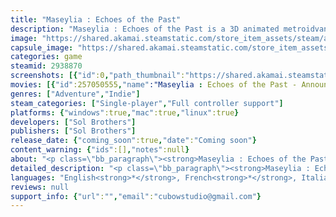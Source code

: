 ```yaml
---
title: "Maseylia : Echoes of the Past"
description: "Maseylia : Echoes of the Past is a 3D animated metroidvania. Lose yourself into the heart of an unknown techno-organic world where nature &amp; creatures gone wild. Unlock new skills that allow you to access new areas, find new paths and develop an advanced movement system to forge your own way."
image: "https://shared.akamai.steamstatic.com/store_item_assets/steam/apps/2938870/header.jpg?t=1732315054"
capsule_image: "https://shared.akamai.steamstatic.com/store_item_assets/steam/apps/2938870/98fcd2a9e2b1094ed41640f4b0efc6be8473e60f/capsule_231x87.jpg?t=1732315054"
categories: game
steamid: 2938870
screenshots: [{"id":0,"path_thumbnail":"https://shared.akamai.steamstatic.com/store_item_assets/steam/apps/2938870/ss_949d3999c6ced1017d5b1b42666be9be85935c3d.600x338.jpg?t=1732315054","path_full":"https://shared.akamai.steamstatic.com/store_item_assets/steam/apps/2938870/ss_949d3999c6ced1017d5b1b42666be9be85935c3d.1920x1080.jpg?t=1732315054"},{"id":1,"path_thumbnail":"https://shared.akamai.steamstatic.com/store_item_assets/steam/apps/2938870/ss_43b6f4593e3f21b990746afcc6d88ef94adbed54.600x338.jpg?t=1732315054","path_full":"https://shared.akamai.steamstatic.com/store_item_assets/steam/apps/2938870/ss_43b6f4593e3f21b990746afcc6d88ef94adbed54.1920x1080.jpg?t=1732315054"},{"id":2,"path_thumbnail":"https://shared.akamai.steamstatic.com/store_item_assets/steam/apps/2938870/ss_836af315bd23dcc5923ec0043cb18fc46cc76554.600x338.jpg?t=1732315054","path_full":"https://shared.akamai.steamstatic.com/store_item_assets/steam/apps/2938870/ss_836af315bd23dcc5923ec0043cb18fc46cc76554.1920x1080.jpg?t=1732315054"},{"id":3,"path_thumbnail":"https://shared.akamai.steamstatic.com/store_item_assets/steam/apps/2938870/ss_08504e254eaad83c445a2b2cb1e648fcd7a81bea.600x338.jpg?t=1732315054","path_full":"https://shared.akamai.steamstatic.com/store_item_assets/steam/apps/2938870/ss_08504e254eaad83c445a2b2cb1e648fcd7a81bea.1920x1080.jpg?t=1732315054"},{"id":4,"path_thumbnail":"https://shared.akamai.steamstatic.com/store_item_assets/steam/apps/2938870/ss_224a6f3a00b8132c0b9e62585df27f9f803f1ce2.600x338.jpg?t=1732315054","path_full":"https://shared.akamai.steamstatic.com/store_item_assets/steam/apps/2938870/ss_224a6f3a00b8132c0b9e62585df27f9f803f1ce2.1920x1080.jpg?t=1732315054"},{"id":5,"path_thumbnail":"https://shared.akamai.steamstatic.com/store_item_assets/steam/apps/2938870/ss_f7434a323da6278a9d9c025a1437d3b2958a8f9d.600x338.jpg?t=1732315054","path_full":"https://shared.akamai.steamstatic.com/store_item_assets/steam/apps/2938870/ss_f7434a323da6278a9d9c025a1437d3b2958a8f9d.1920x1080.jpg?t=1732315054"},{"id":6,"path_thumbnail":"https://shared.akamai.steamstatic.com/store_item_assets/steam/apps/2938870/ss_9c68b369587fda15fcbd82c07a57bf6202b71186.600x338.jpg?t=1732315054","path_full":"https://shared.akamai.steamstatic.com/store_item_assets/steam/apps/2938870/ss_9c68b369587fda15fcbd82c07a57bf6202b71186.1920x1080.jpg?t=1732315054"},{"id":7,"path_thumbnail":"https://shared.akamai.steamstatic.com/store_item_assets/steam/apps/2938870/ss_d46769fe69ff17e18ee69ffda6a36f1601287ee2.600x338.jpg?t=1732315054","path_full":"https://shared.akamai.steamstatic.com/store_item_assets/steam/apps/2938870/ss_d46769fe69ff17e18ee69ffda6a36f1601287ee2.1920x1080.jpg?t=1732315054"},{"id":8,"path_thumbnail":"https://shared.akamai.steamstatic.com/store_item_assets/steam/apps/2938870/ss_cbd388330f85ce98b8e229fe30490da2b17c2389.600x338.jpg?t=1732315054","path_full":"https://shared.akamai.steamstatic.com/store_item_assets/steam/apps/2938870/ss_cbd388330f85ce98b8e229fe30490da2b17c2389.1920x1080.jpg?t=1732315054"},{"id":9,"path_thumbnail":"https://shared.akamai.steamstatic.com/store_item_assets/steam/apps/2938870/ss_684cbec08d665f8c0d8308e141da721b067fa53f.600x338.jpg?t=1732315054","path_full":"https://shared.akamai.steamstatic.com/store_item_assets/steam/apps/2938870/ss_684cbec08d665f8c0d8308e141da721b067fa53f.1920x1080.jpg?t=1732315054"},{"id":10,"path_thumbnail":"https://shared.akamai.steamstatic.com/store_item_assets/steam/apps/2938870/ss_544a265892eb44d92bb60e87891da0749d1df422.600x338.jpg?t=1732315054","path_full":"https://shared.akamai.steamstatic.com/store_item_assets/steam/apps/2938870/ss_544a265892eb44d92bb60e87891da0749d1df422.1920x1080.jpg?t=1732315054"},{"id":11,"path_thumbnail":"https://shared.akamai.steamstatic.com/store_item_assets/steam/apps/2938870/ss_bb0ac5305c0aaadc67d8789315eb5d1fd5031d75.600x338.jpg?t=1732315054","path_full":"https://shared.akamai.steamstatic.com/store_item_assets/steam/apps/2938870/ss_bb0ac5305c0aaadc67d8789315eb5d1fd5031d75.1920x1080.jpg?t=1732315054"},{"id":12,"path_thumbnail":"https://shared.akamai.steamstatic.com/store_item_assets/steam/apps/2938870/ss_6462fc2d3dde2e082cebdadfa9565d541425704f.600x338.jpg?t=1732315054","path_full":"https://shared.akamai.steamstatic.com/store_item_assets/steam/apps/2938870/ss_6462fc2d3dde2e082cebdadfa9565d541425704f.1920x1080.jpg?t=1732315054"},{"id":13,"path_thumbnail":"https://shared.akamai.steamstatic.com/store_item_assets/steam/apps/2938870/ss_222101a448e30f6178875a442a750b0a41ebcf65.600x338.jpg?t=1732315054","path_full":"https://shared.akamai.steamstatic.com/store_item_assets/steam/apps/2938870/ss_222101a448e30f6178875a442a750b0a41ebcf65.1920x1080.jpg?t=1732315054"},{"id":14,"path_thumbnail":"https://shared.akamai.steamstatic.com/store_item_assets/steam/apps/2938870/ss_127c3b14c8e53e8eb237f780cb70bb979b2a0b50.600x338.jpg?t=1732315054","path_full":"https://shared.akamai.steamstatic.com/store_item_assets/steam/apps/2938870/ss_127c3b14c8e53e8eb237f780cb70bb979b2a0b50.1920x1080.jpg?t=1732315054"},{"id":15,"path_thumbnail":"https://shared.akamai.steamstatic.com/store_item_assets/steam/apps/2938870/ss_be22adb28d3091658e6560771a7892f9bd367fd4.600x338.jpg?t=1732315054","path_full":"https://shared.akamai.steamstatic.com/store_item_assets/steam/apps/2938870/ss_be22adb28d3091658e6560771a7892f9bd367fd4.1920x1080.jpg?t=1732315054"},{"id":16,"path_thumbnail":"https://shared.akamai.steamstatic.com/store_item_assets/steam/apps/2938870/ss_464374ee42acedbe7abf47b7b0521f7dd9104605.600x338.jpg?t=1732315054","path_full":"https://shared.akamai.steamstatic.com/store_item_assets/steam/apps/2938870/ss_464374ee42acedbe7abf47b7b0521f7dd9104605.1920x1080.jpg?t=1732315054"},{"id":17,"path_thumbnail":"https://shared.akamai.steamstatic.com/store_item_assets/steam/apps/2938870/ss_161794507de3204f80aa9c43c08ec24629f506e5.600x338.jpg?t=1732315054","path_full":"https://shared.akamai.steamstatic.com/store_item_assets/steam/apps/2938870/ss_161794507de3204f80aa9c43c08ec24629f506e5.1920x1080.jpg?t=1732315054"},{"id":18,"path_thumbnail":"https://shared.akamai.steamstatic.com/store_item_assets/steam/apps/2938870/ss_8d45b23b51933814421e79f8a32a25bb434ca8d0.600x338.jpg?t=1732315054","path_full":"https://shared.akamai.steamstatic.com/store_item_assets/steam/apps/2938870/ss_8d45b23b51933814421e79f8a32a25bb434ca8d0.1920x1080.jpg?t=1732315054"},{"id":19,"path_thumbnail":"https://shared.akamai.steamstatic.com/store_item_assets/steam/apps/2938870/ss_e8fb50ecf8f4f8f667e0c381f49916d33c4f6472.600x338.jpg?t=1732315054","path_full":"https://shared.akamai.steamstatic.com/store_item_assets/steam/apps/2938870/ss_e8fb50ecf8f4f8f667e0c381f49916d33c4f6472.1920x1080.jpg?t=1732315054"}]
movies: [{"id":257050555,"name":"Maseylia : Echoes of the Past - Announcement trailer","thumbnail":"https://shared.akamai.steamstatic.com/store_item_assets/steam/apps/257050555/0bde007fd4a63ad36bd4c697c406d02b2870e0aa/movie_600x337.jpg?t=1732315047","webm":{"480":"http://video.akamai.steamstatic.com/store_trailers/257050555/movie480_vp9.webm?t=1732315047","max":"http://video.akamai.steamstatic.com/store_trailers/257050555/movie_max_vp9.webm?t=1732315047"},"mp4":{"480":"http://video.akamai.steamstatic.com/store_trailers/257050555/movie480.mp4?t=1732315047","max":"http://video.akamai.steamstatic.com/store_trailers/257050555/movie_max.mp4?t=1732315047"},"highlight":true},{"id":257075971,"name":"Thanks to your feedback during Steam Fest, here's what we've made after a month's work!","thumbnail":"https://shared.akamai.steamstatic.com/store_item_assets/steam/apps/257075971/44c6977f12ce09e706cbee53216ee42f71f705c3/movie_600x337.jpg?t=1732313896","webm":{"480":"http://video.akamai.steamstatic.com/store_trailers/257075971/movie480_vp9.webm?t=1732313896","max":"http://video.akamai.steamstatic.com/store_trailers/257075971/movie_max_vp9.webm?t=1732313896"},"mp4":{"480":"http://video.akamai.steamstatic.com/store_trailers/257075971/movie480.mp4?t=1732313896","max":"http://video.akamai.steamstatic.com/store_trailers/257075971/movie_max.mp4?t=1732313896"},"highlight":true}]
genres: ["Adventure","Indie"]
steam_categories: ["Single-player","Full controller support"]
platforms: {"windows":true,"mac":true,"linux":true}
developers: ["Sol Brothers"]
publishers: ["Sol Brothers"]
release_date: {"coming_soon":true,"date":"Coming soon"}
content_warning: {"ids":[],"notes":null}
about: "<p class=\"bb_paragraph\"><strong>Maseylia : Echoes of the Past</strong> is a 3d metroidvania that aims to reproduce the experience of a 2d metroidvania in 3d. It features a labyrinthine world in which you'll need to collect upgrades to unlock new passages and make your way out of the labyrinth.</p><p class=\"bb_paragraph\"></p><p class=\"bb_paragraph\"><img class=\"bb_img\" src=\"https://shared.akamai.steamstatic.com/store_item_assets/steam/apps/2938870/extras/view.gif?t=1732315054\" /></p><p class=\"bb_paragraph\"> </p><p class=\"bb_paragraph\">The game is very exploration and platform oriented, with many challenges to overcome in order to reach the end. </p><h2 class=\"bb_tag\">What to expect ? </h2><ul class=\"bb_ul\"><li><p class=\"bb_paragraph\">A platform-oriented Metroidvania ! </p></li><li><p class=\"bb_paragraph\">Find your own way through the unknown techno-organic labyrinth with open ended level design and a lot of surprises. </p></li><li><p class=\"bb_paragraph\">Unique platforming gameplay! Abilities such as a 360 dash (Bash), pass through matter using a change of robot state (phasic transformation), quadruple jump and many more to unlock that will help you get out of this maze. </p></li><li><p class=\"bb_paragraph\">Discover a unique science-fiction atmosphere. <br> <br><img class=\"bb_img\" src=\"https://shared.akamai.steamstatic.com/store_item_assets/steam/apps/2938870/extras/newhero.gif?t=1732315054\" /></p></li></ul>"
detailed_description: "<p class=\"bb_paragraph\"><strong>Maseylia : Echoes of the Past</strong> is a 3d metroidvania that aims to reproduce the experience of a 2d metroidvania in 3d. It features a labyrinthine world in which you'll need to collect upgrades to unlock new passages and make your way out of the labyrinth.</p><p class=\"bb_paragraph\"></p><p class=\"bb_paragraph\"><img class=\"bb_img\" src=\"https://shared.akamai.steamstatic.com/store_item_assets/steam/apps/2938870/extras/view.gif?t=1732315054\" /></p><p class=\"bb_paragraph\"> </p><p class=\"bb_paragraph\">The game is very exploration and platform oriented, with many challenges to overcome in order to reach the end. </p><h2 class=\"bb_tag\">What to expect ? </h2><ul class=\"bb_ul\"><li><p class=\"bb_paragraph\">A platform-oriented Metroidvania ! </p></li><li><p class=\"bb_paragraph\">Find your own way through the unknown techno-organic labyrinth with open ended level design and a lot of surprises. </p></li><li><p class=\"bb_paragraph\">Unique platforming gameplay! Abilities such as a 360 dash (Bash), pass through matter using a change of robot state (phasic transformation), quadruple jump and many more to unlock that will help you get out of this maze. </p></li><li><p class=\"bb_paragraph\">Discover a unique science-fiction atmosphere. <br> <br><img class=\"bb_img\" src=\"https://shared.akamai.steamstatic.com/store_item_assets/steam/apps/2938870/extras/newhero.gif?t=1732315054\" /></p></li></ul>"
languages: "English<strong>*</strong>, French<strong>*</strong>, Italian<strong>*</strong>, German<strong>*</strong>, Spanish - Spain<strong>*</strong>, Simplified Chinese<strong>*</strong>, Japanese<strong>*</strong>, Russian<strong>*</strong>, Arabic<strong>*</strong>, Korean<strong>*</strong>, Portuguese - Portugal<strong>*</strong>, Turkish<strong>*</strong><br><strong>*</strong>languages with full audio support"
reviews: null
support_info: {"url":"","email":"cubowstudio@gmail.com"}
---
```


